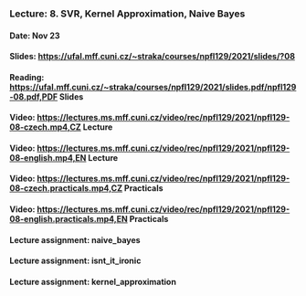 ### Lecture: 8. SVR, Kernel Approximation, Naive Bayes
#### Date: Nov 23
#### Slides: https://ufal.mff.cuni.cz/~straka/courses/npfl129/2021/slides/?08
#### Reading: https://ufal.mff.cuni.cz/~straka/courses/npfl129/2021/slides.pdf/npfl129-08.pdf,PDF Slides
#### Video: https://lectures.ms.mff.cuni.cz/video/rec/npfl129/2021/npfl129-08-czech.mp4,CZ Lecture
#### Video: https://lectures.ms.mff.cuni.cz/video/rec/npfl129/2021/npfl129-08-english.mp4,EN Lecture
#### Video: https://lectures.ms.mff.cuni.cz/video/rec/npfl129/2021/npfl129-08-czech.practicals.mp4,CZ Practicals
#### Video: https://lectures.ms.mff.cuni.cz/video/rec/npfl129/2021/npfl129-08-english.practicals.mp4,EN Practicals
#### Lecture assignment: naive_bayes
#### Lecture assignment: isnt_it_ironic
#### Lecture assignment: kernel_approximation
